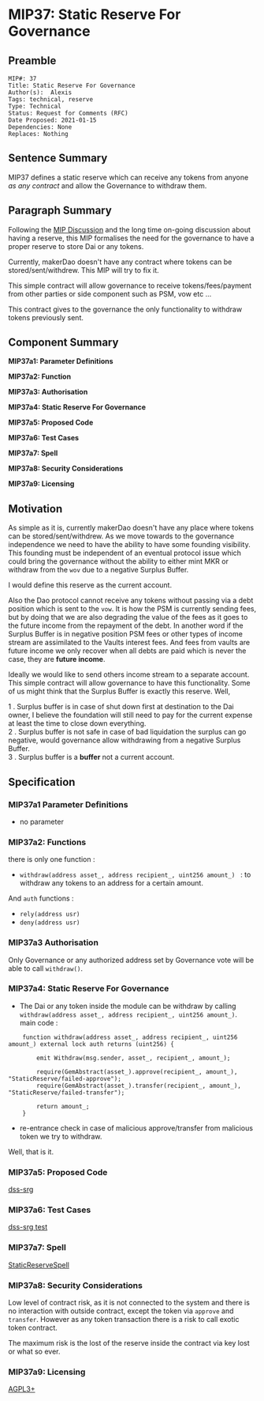 # MIP37: Static Reserve For Governance

## Preamble

```
MIP#: 37
Title: Static Reserve For Governance
Author(s):  Alexis
Tags: technical, reserve
Type: Technical
Status: Request for Comments (RFC)
Date Proposed: 2021-01-15
Dependencies: None
Replaces: Nothing
```

## Sentence Summary
MIP37 defines a static reserve which can receive any tokens from anyone *as any contract* and allow the Governance to withdraw them.

## Paragraph Summary

Following the [MIP Discussion](https://forum.makerdao.com/t/mip34-keg-streaming-payments-module/6013/6) and the long time on-going discussion about having a reserve, 
this MIP formalises the need for the governance to have a proper reserve to store Dai or any tokens.

Currently, makerDao doesn't have any contract where tokens can be stored/sent/withdrew. This MIP will try to fix it.

This simple contract will allow governance to receive tokens/fees/payment from other parties or side component such as PSM, vow etc ... 

This contract gives to the governance the only functionality to withdraw tokens previously sent.


## Component Summary

**MIP37a1: Parameter Definitions**

**MIP37a2: Function**

**MIP37a3: Authorisation**

**MIP37a4: Static Reserve For Governance**

**MIP37a5: Proposed Code**

**MIP37a6: Test Cases**

**MIP37a7: Spell**

**MIP37a8: Security Considerations**   

**MIP37a9: Licensing**  

## Motivation
As simple as it is, currently makerDao doesn't have any place where tokens can be stored/sent/withdrew. As we move towards to the governance 
independence we need to have the ability to have some founding visibility. This founding must be independent of an eventual protocol issue which could bring the governance without the ability to either mint MKR or withdraw from the `wov` due to a negative Surplus Buffer.  

I would define this reserve as the current account. 
 
Also the Dao protocol cannot receive any tokens without passing via a debt position which is sent to the `vow`. 
It is how the PSM is currently sending fees, but by doing that we are also degrading the value of the fees as it goes to the future income from the repayment of the debt. 
In another word if the Surplus Buffer is in negative position PSM fees or other types of income stream are assimilated to the Vaults interest fees. 
And fees from vaults are future income we only recover when all debts are paid which is never the case, they are **future income**.

Ideally we would like to send others income stream to a separate account. This simple contract will allow governance to have this functionality. 
Some of us might think that the Surplus Buffer is exactly this reserve. 
Well,   

1 . Surplus buffer is in case of shut down first at destination to the Dai owner, I believe the foundation will still need to pay for the current expense at least the time to close down everything.  
2 . Surplus buffer is not safe in case of bad liquidation the surplus can go negative, would governance allow withdrawing from a negative Surplus Buffer.  
3 . Surplus buffer is a **buffer** not a current account.

## Specification

### MIP37a1 Parameter Definitions
 - no parameter

### MIP37a2: Functions
there is only one function :
- `withdraw(address asset_, address recipient_, uint256 amount_) ` : to withdraw any tokens to an address for a certain amount. 

And `auth` functions :
- `rely(address usr)` 
- `deny(address usr)`

### MIP37a3 Authorisation

Only Governance or any authorized address set by Governance vote will be able to call `withdraw()`.


### MIP37a4: Static Reserve For Governance

* The Dai or any token inside the module can be withdraw by calling `withdraw(address asset_, address recipient_, uint256 amount_)`.  
main code :
```
    function withdraw(address asset_, address recipient_, uint256 amount_) external lock auth returns (uint256) {

        emit Withdraw(msg.sender, asset_, recipient_, amount_);

        require(GemAbstract(asset_).approve(recipient_, amount_), "StaticReserve/failed-approve");
        require(GemAbstract(asset_).transfer(recipient_, amount_), "StaticReserve/failed-transfer");

        return amount_;
    }
```

* re-entrance check in case of malicious approve/transfer from malicious token we try to withdraw.

Well, that is it.

### MIP37a5: Proposed Code

[dss-srg](https://github.com/alexisgayte/dss-srg/blob/main/src/DssSrg.sol)

### MIP37a6: Test Cases

[dss-srg test](https://github.com/alexisgayte/dss-msm/blob/main/src/DssSrg.t.sol)

### MIP37a7: Spell
[StaticReserveSpell](https://github.com/alexisgayte/dss-msm/blob/main/src/spell/StaticReserveSpell.sol)

### MIP37a8: Security Considerations

Low level of contract risk, as it is not connected to the system and there is no interaction with outside contract, 
except the token via `approve` and `transfer`. However as any token transaction there is a risk to call exotic token contract.

The maximum risk is the lost of the reserve inside the contract via key lost or what so ever.

### MIP37a9: Licensing
[AGPL3+](https://www.gnu.org/licenses/agpl-3.0.en.html)
